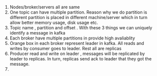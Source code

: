 1. Nodes/broker/servers all are same
2. One topic can have multiple partition. Reason why we do partition is different partition is placed in different machine/server which in turn
allow better memory usage, disk usage etc.
3. Topic name , partition and offset . With these 3 things we can uniquely identify a message in kafka
4. Each broker have multiple partitions in provide high avaliablity
4. Orange box in each broker represent leader in kafka. All reads and writes by consumer goes to leader. Rest all are replicas
5. Producer read and write on leader , messages will be replicated by leader to replicas. In turn, replicas send ack to leader that they got the message.
6.
